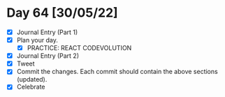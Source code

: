 # Day 64 [30/05/22]

- [x] Journal Entry (Part 1)
- [x] Plan your day.
  - [x] PRACTICE: REACT CODEVOLUTION
- [x] Journal Entry (Part 2)
- [x] Tweet
- [x] Commit the changes. Each commit should contain the above sections (updated).
- [x] Celebrate
<!-- [x] to tick -->
